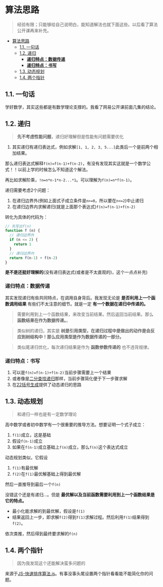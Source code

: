 # 算法思路
> 经验有限；只能够给自己说明白，能知道解法也就下面这些。以后看了算法公开课再来补充。

<!-- TOC -->

- [算法思路](#算法思路)
  - [1.1. 一句话](#11-一句话)
  - [1.2. 递归](#12-递归)
    - [**递归特点：数据传递**](#递归特点数据传递)
    - [**递归特点：书写**](#递归特点书写)
  - [1.3. 动态规划](#13-动态规划)
  - [1.4. 两个指针](#14-两个指针)

<!-- /TOC -->

## 1.1. 一句话

学好数学，其实这些都是有数学理论支撑的。我看了网易公开课前面几集的结论。

## 1.2. 递归

> **先不考虑性能问题**，递归好理解但是性能有问题需要优化

1. 其实递归有递归表达式，例如求解`[1, 1, 2, 3, 5...]`此类后一个是前两个相加结果。

那么递归表达式解释`f(n)=f(n-1)+f(n-2)`，有没有发现其实这就是一个数学公式！！以前上学的时候怎么不知道这个解法。

再比如求解阶乘，`!n=n*n-1*n-2...*1`。可以理解为`f(n)=n*f(n-1)`。

递归需要考虑2个问题：

1. 在递归边界外(例如上面式子成立条件是`n>=0`，所以要在`n<=2`)中止递归
2. 在递归边界内求解递归(就是上面那个表达式)`f(n)=f(n-1)+f(n-2)`

转化为具体的代码为：

```JavaScript
// 先写出f(n)
function f (n) {
  // 递归边界外
  if (n <= 2) {
    return 1
  }
  // 递归边界内
  return f(n-1) + f(n-2)
}
```

**是不是还挺好理解的**(没有递归表达式(或者是不太直观的)，这个一点点补充)

### **递归特点：数据传递**

其实发现递归有些共同特点，在调用自身背后。我发现无论是 **是否利用上一个函数调用结果** 有些们不太注意的细节。就是一定 **有一个数据在递归中传递的。**

> 需要利用到上一个函数结果，来改变当前结果。然后返回当前结果。那么 **函数结果在作为数据传递。**。

> 类似树的递归，其实是 **树是引用类型，在递归过程中是做出的动作是会反应到树结构中！那么应用类型是作为数据传递的一部分。**

> 类似尾递归优化，每次递归结果是作为 **函数参数传递的** 也不违背规律。


### **递归特点：书写**

1. 可以是`f(n)=f(n-1)+f(n-2)`当前步骤需要上一个结果
2. 或者像是[二分查找递归](https://github.com/JiangWeixian/JS-Tips/blob/master/docs/Grammar/JS-Array-%E4%BA%8C%E5%88%86%E6%9F%A5%E6%89%BE.md)那样，当前步骤简化便于下一步骤求解
3. 在[22括号生成]()提供了动态递归的思路

## 1.3. 动态规划

> 和递归一样也是有一定数学理论

高中数学或者初中数学有一个很重要的推导方法。想要证明一个式子成立：

1. `f(1)`成立，这是基础
2. 假设`f(n-1)`成立
3. 如果在`f(n-1)`成立基础上`f(n)`成立，那么`f(n)`这个表达式成立

动态规划类似，它假设

1. `f(1)`有最优解
2. `f(2)`在`f(1)`最优解基础上得到最优解

然后一直推导到最后一个`f(n)`

没错这个还是有递归...。但是 **最优解以及当前函数需要利用到上一个函数结果是它的特点。**

* 最小化能求解的到最优解，假设是`f(1)`
* 结果返回上一步，即求解`f(2)`得到`f(1)`求解过程。然后利用`f(1)`结果得到`f(2)`。

依次类推，然后得到最终要求解的`f(n)`

## 1.4. 两个指针

> 因为我发现这个还能解决蛮多问题的

来源于[JS-快速排序算法.js](https://github.com/JiangWeixian/JS-Books/blob/master/JS%E6%95%B0%E6%8D%AE%E7%BB%93%E6%9E%84%E4%B8%8E%E7%AE%97%E6%B3%95/%E7%AE%97%E6%B3%95%E9%83%A8%E5%88%86/%E6%8E%92%E5%BA%8F%E7%AE%97%E6%B3%95/quickSort.js)。有事没事头尾设置两个指针看看能不能简化你的问题。
